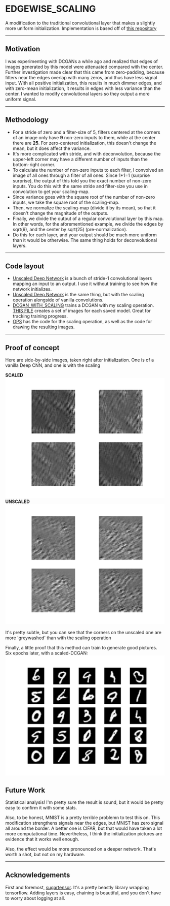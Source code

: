 # EDGEWISE_SCALING
A modification to the traditional convolutional layer that makes a slightly more uniform initialization. Implementation is based off of [this repository](https://github.com/buriburisuri/ebgan)

___

## Motivation
I was experimenting with DCGANs a while ago and realized that edges of images generated by this model were attenuated compared with the center. Further investigation made clear that this came from zero-padding, because filters near the edges overlap with many zeros, and thus have less signal input. With all positive initialization, this results in much dimmer edges, and with zero-mean initialization, it results in edges with less variance than the center. I wanted to modify convolutional layers so they output a more uniform signal. 

___

## Methodology
* For a stride of zero and a filter-size of 5, filters centered at the corners of an image only have __9__ non-zero inputs to them, while at the center there are __25__. For zero-centered initialization, this doesn't change the mean, but it does affect the variance.
* It's more complicated with stride, and with deconvolution, because the upper-left corner may have a different number of inputs than the bottom-right corner.
* To calculate the number of non-zero inputs to each filter, I convolved an image of all ones through a filter of all ones. Since 1*1=1 (surprise surprise), the output of this told you the exact number of non-zero inputs. You do this with the same stride and filter-size you use in convolution to get your scaling-map.
* Since variance goes with the square root of the number of non-zero inputs, we take the square root of the scaling-map.
* Then, we normalize the scaling-map (divide it by its mean), so that it doesn't change the magnitude of the outputs.
* Finally, we divide the output of a regular convolutional layer by this map. In other words, for the aforementioned example, we divide the edges by sqrt(9), and the center by sqrt(25) (pre-normalization).
* Do this for each layer, and your output should be much more uniform than it would be otherwise. The same thing holds for deconvolutional layers.

___
## Code layout
* [Unscaled Deep Network](./deep_network_unscaled.py) is a bunch of stride-1 convolutional layers mapping an input to an output. I use it without training to see how the network initializes.
* [Unscaled Deep Network](./deep_network_unscaled.py) is the same thing, but with the scaling operation alongside of vanilla convolutions.
* [DCGAN_WITH_SCALING](./SAM_mnist_ebgan_train.py) trains a DCGAN with my scaling operation. [THIS FILE](./SAM_mnist_ebgan_draw_for_each_checkpoint.py) creates a set of images for each saved model. Great for tracking training progress.
* [OPS](./ops.py) has the code for the scaling operation, as well as the code for drawing the resulting images.
___

## Proof of concept
Here are side-by-side images, taken right after initialization. One is of a vanilla Deep CNN, and one is with the scaling

__SCALED__
![12](./WRITEUP/scaled.png)
__UNSCALED__
![12](./WRITEUP/unscaled.png)

It's pretty subtle, but you can see that the corners on the unscaled one are more 'greywashed' than with the scaling operation

Finally, a little proof that this method can train to generate good pictures. Six epochs later, with a scaled-DCGAN:
![12](./WRITEUP/6_EPOCHS_IN_MINE.png)



## Future Work
Statistical analysis! I'm pretty sure the result is sound, but it would be pretty easy to confirm it with some stats.

Also, to be honest, MNIST is a pretty terrible problemn to test this on. This modification strengthens signals near the edges, but MNIST has zero signal all around the border. A better one is CIFAR, but that would have taken a lot more computational time. Nevertheless, I think the initialization pictures are evidence that it works well enough. 

Also, the effect would be more pronounced on a deeper network. That's worth a shot, but not on my hardware.
___

## Acknowledgements
First and foremost, [sugartensor](https://github.com/buriburisuri/sugartensor). It's a pretty beastly library wrapping tensorflow. Adding layers is easy, chaining is beautiful, and you don't have to worry about logging at all.

